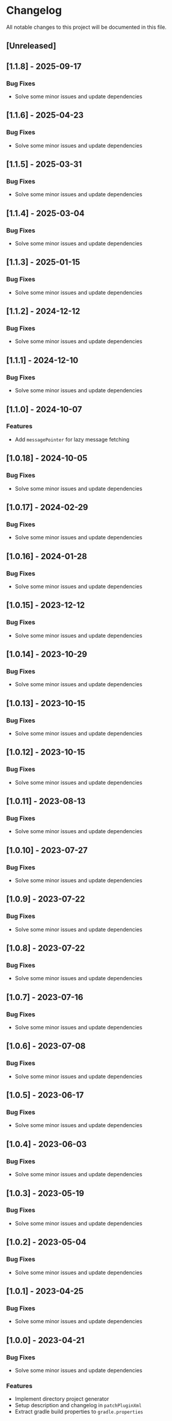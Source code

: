 # Changelog

All notable changes to this project will be documented in this file.

## [Unreleased]
## [1.1.8] - 2025-09-17

### Bug Fixes

- Solve some minor issues and update dependencies

## [1.1.6] - 2025-04-23

### Bug Fixes

- Solve some minor issues and update dependencies

## [1.1.5] - 2025-03-31

### Bug Fixes

- Solve some minor issues and update dependencies

## [1.1.4] - 2025-03-04

### Bug Fixes

- Solve some minor issues and update dependencies

## [1.1.3] - 2025-01-15

### Bug Fixes

- Solve some minor issues and update dependencies

## [1.1.2] - 2024-12-12

### Bug Fixes

- Solve some minor issues and update dependencies

## [1.1.1] - 2024-12-10

### Bug Fixes

- Solve some minor issues and update dependencies

## [1.1.0] - 2024-10-07

### Features

- Add `messagePointer` for lazy message fetching

## [1.0.18] - 2024-10-05

### Bug Fixes

- Solve some minor issues and update dependencies

## [1.0.17] - 2024-02-29

### Bug Fixes

- Solve some minor issues and update dependencies

## [1.0.16] - 2024-01-28

### Bug Fixes

- Solve some minor issues and update dependencies

## [1.0.15] - 2023-12-12

### Bug Fixes

- Solve some minor issues and update dependencies

## [1.0.14] - 2023-10-29

### Bug Fixes

- Solve some minor issues and update dependencies

## [1.0.13] - 2023-10-15

### Bug Fixes

- Solve some minor issues and update dependencies

## [1.0.12] - 2023-10-15

### Bug Fixes

- Solve some minor issues and update dependencies

## [1.0.11] - 2023-08-13

### Bug Fixes

- Solve some minor issues and update dependencies

## [1.0.10] - 2023-07-27

### Bug Fixes

- Solve some minor issues and update dependencies

## [1.0.9] - 2023-07-22

### Bug Fixes

- Solve some minor issues and update dependencies

## [1.0.8] - 2023-07-22

### Bug Fixes

- Solve some minor issues and update dependencies

## [1.0.7] - 2023-07-16

### Bug Fixes

- Solve some minor issues and update dependencies

## [1.0.6] - 2023-07-08

### Bug Fixes

- Solve some minor issues and update dependencies

## [1.0.5] - 2023-06-17

### Bug Fixes

- Solve some minor issues and update dependencies

## [1.0.4] - 2023-06-03

### Bug Fixes

- Solve some minor issues and update dependencies

## [1.0.3] - 2023-05-19

### Bug Fixes

- Solve some minor issues and update dependencies

## [1.0.2] - 2023-05-04

### Bug Fixes

- Solve some minor issues and update dependencies

## [1.0.1] - 2023-04-25

### Bug Fixes

- Solve some minor issues and update dependencies

## [1.0.0] - 2023-04-21

### Bug Fixes

- Solve some minor issues and update dependencies

### Features

- Implement directory project generator
- Setup description and changelog in `patchPluginXml`
- Extract gradle build properties to `gradle.properties`

<!-- generated by git-cliff -->
